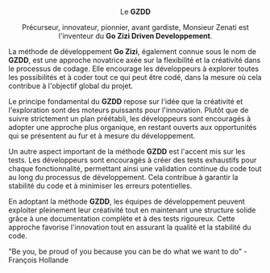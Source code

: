 <p align="center">Le <strong>GZDD</strong></p>
<p align="center">
  Précurseur, innovateur, pionnier, avant gardiste, Monsieur Zenati est l'inventeur du <strong>Go Zizi Driven Developpement</strong>. 
</p>


La méthode de développement **Go Zizi**, également connue sous le nom de **GZDD**, est une approche novatrice axée sur la flexibilité et la créativité dans le processus de codage. Elle encourage les développeurs à explorer toutes les possibilités et à coder tout ce qui peut être codé, dans la mesure où cela contribue à l'objectif global du projet.

Le principe fondamental du **GZDD** repose sur l'idée que la créativité et l'exploration sont des moteurs puissants pour l'innovation. Plutôt que de suivre strictement un plan préétabli, les développeurs sont encouragés à adopter une approche plus organique, en restant ouverts aux opportunités qui se présentent au fur et à mesure du développement.

Un autre aspect important de la méthode **GZDD** est l'accent mis sur les tests. Les développeurs sont encouragés à créer des tests exhaustifs pour chaque fonctionnalité, permettant ainsi une validation continue du code tout au long du processus de développement. Cela contribue à garantir la stabilité du code et à minimiser les erreurs potentielles.

En adoptant la méthode **GZDD**, les équipes de développement peuvent exploiter pleinement leur créativité tout en maintenant une structure solide grâce à une documentation complète et à des tests rigoureux. Cette approche favorise l'innovation tout en assurant la qualité et la stabilité du code.

 "Be you, be proud of you because you can be do what we want to do" -François Hollande
